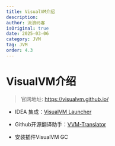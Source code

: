 ```yaml
---
title: VisualVM介绍
description:
author: 流浪码客
isOriginal: true
date: 2025-03-06
category: JVM
tag: JVM
order: 4.3
---
```


# VisualVM介绍

> 官网地址: https://visualvm.github.io/

* IDEA 集成：[VisualVM Launcher](https://plugins.jetbrains.com/plugin/7115-visualvm-launcher/versions)

* Github开源翻译助手：[VVM-Translator](https://github.com/zedoCN/VVM-Translator)

* 安装插件VisualVM GC

